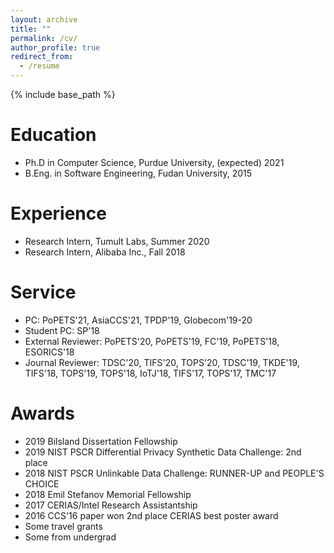 ```yaml
---
layout: archive
title: ""
permalink: /cv/
author_profile: true
redirect_from:
  - /resume
---
```


{% include base_path %}


Education
======
* Ph.D in Computer Science, Purdue University, (expected) 2021
* B.Eng. in Software Engineering, Fudan University, 2015


Experience
======
* Research Intern, Tumult Labs, Summer 2020
* Research Intern, Alibaba Inc., Fall 2018

<!---

* Fall 2014: Software Engineer Intern
  * Ebay Inc., Shanghai
* Summer 2014: Research Intern
  * The University of Hong Kong
  * Supervisor: Prof. Yong Zhang and Prof. Francis Chin
* Fall 2013: Exchange Student
  * National Tsing Hua University
* Summer 2013: Research Intern
  * University College Dublin
  
-->

Service
======
* PC: PoPETS'21, AsiaCCS'21, TPDP'19, Globecom'19-20
* Student PC: SP'18
* External Reviewer: PoPETS'20, PoPETS'19, FC'19, PoPETS'18, ESORICS'18
* Journal Reviewer: TDSC'20, TIFS'20, TOPS'20, TDSC'19, TKDE'19, TIFS'18, TOPS'19, TOPS'18, IoTJ'18, TIFS'17, TOPS'17, TMC'17


Awards
======
* 2019 Bilsland Dissertation Fellowship
* 2019 NIST PSCR Differential Privacy Synthetic Data Challenge: 2nd place
* 2018 NIST PSCR Unlinkable Data Challenge: RUNNER-UP and PEOPLE'S CHOICE
* 2018 Emil Stefanov Memorial Fellowship 
* 2017 CERIAS/Intel Research Assistantship
* 2016 CCS'16 paper won 2nd place CERIAS best poster award
* Some travel grants
* Some from undergrad

<!---

* 2018 CCS student traval grant
* 2018 SP student traval grant 
* 2017 CCS student traval grant 
* 2017 USENIX student traval grant 
\cventry{2015}{Excellent Graduation Thesis}{Only One in Software School}{}{}{}
%{Rank 1/76}{}{}{}
\cventry{2015}{Graduate Star}{1 of 20 in Fudan University}{}{}{}
%{Rank 1/76}{}{}{}
\cventry{2015}{Excellent Graduate}{1 of 6 in Software School}{}{}{}
%{Rank 1/76}{}{}{}
\cventry{2014}{Google Excellence Scholarship}{1 of 58 nationwide (undergrads and grads combined)}{http://www.google.cn/intl/en/university/student/scholarship-recipients.html}{}{}
%{Rank 1/76}{}{}{}
\cventry{2014}{Outstanding Student}{1 of 10 in Fudan}{}{}{}
%{Rank 1/76}{}{}{}
\cventry{2013}{First Prize of Scholarship for Outstanding Student at Fudan University}{}{}{}{}
%{Rank 1/76}{}{}{}
\cventry{2012}{National Scholarship}{Rank 1/79 in class}{}{}{}
%{Rank 1/76}{}{}{}
\cventry{2012}{Outstanding Student}{Rank 1/79 in class}{}{}{}
-->
